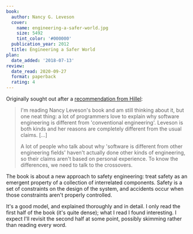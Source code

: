 ```yaml
---
book:
  author: Nancy G. Leveson
  cover:
    name: engineering-a-safer-world.jpg
    size: 5492
    tint_color: '#000000'
  publication_year: 2012
  title: Engineering a Safer World
plan:
  date_added: '2018-07-13'
review:
  date_read: 2020-09-27
  format: paperback
  rating: 4
---
```


Originally sought out after a [recommendation from Hillel](https://twitter.com/Hillelogram/status/1017788075555065858):

> I'm reading Nancy Leveson's book and am still thinking about it, but one neat thing: a lot of programmers love to explain why software engineering is different from 'conventional engineering'. Leveson is both kinds and her reasons are completely different from the usual claims. […]
>
> A lot of people who talk about why 'software is different from other engineering fields' haven't actually done other kinds of engineering, so their claims aren't based on personal experience. To know the differences, we need to talk to the crossovers.

The book is about a new approach to safety engineering: treat safety as an emergent property of a collection of interrelated components.
Safety is a set of constraints on the design of the system, and accidents occur when those constraints aren't properly controlled.

It's a good model, and explained thoroughly and in detail.
I only read the first half of the book (it's quite dense); what I read I found interesting.
I expect I'll revisit the second half at some point, possibly skimming rather than reading every word.